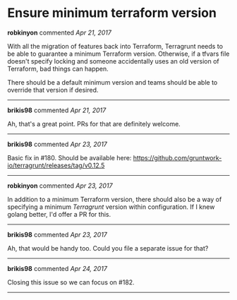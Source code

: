 # Ensure minimum terraform version

**robkinyon** commented *Apr 21, 2017*

With all the migration of features back into Terraform, Terragrunt needs to be able to guarantee a minimum Terraform version. Otherwise, if a tfvars file doesn't specify locking and someone accidentally uses an old version of Terraform, bad things can happen.

There should be a default minimum version and teams should be able to override that version if desired.
<br />
***


**brikis98** commented *Apr 21, 2017*

Ah, that's a great point. PRs for that are definitely welcome.
***

**brikis98** commented *Apr 23, 2017*

Basic fix in #180. Should be available here: https://github.com/gruntwork-io/terragrunt/releases/tag/v0.12.5
***

**robkinyon** commented *Apr 23, 2017*

In addition to a minimum Terraform version, there should also be a way of specifying a minimum *Terragrunt* version within configuration. If I knew golang better, I'd offer a PR for this.
***

**brikis98** commented *Apr 23, 2017*

Ah, that would be handy too. Could you file a separate issue for that?
***

**brikis98** commented *Apr 24, 2017*

Closing this issue so we can focus on #182.
***

